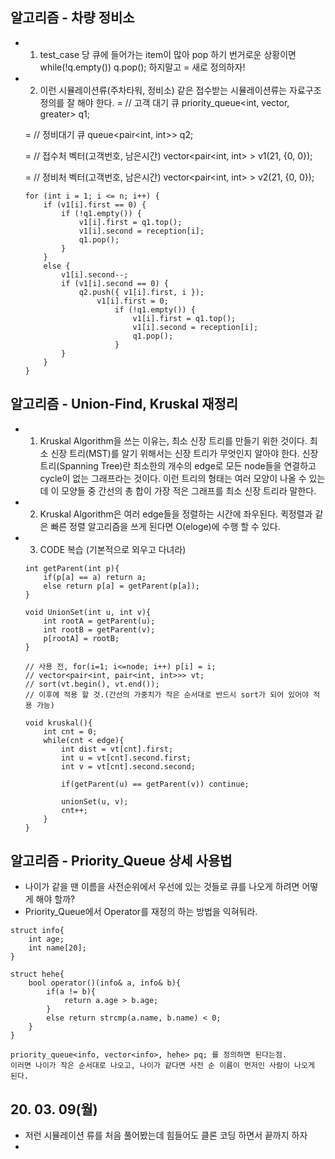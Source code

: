 ## 알고리즘 - 차량 정비소
 - 1. test_case 당 큐에 들어가는 item이 많아 pop 하기 번거로운 상황이면 while(!q.empty()) q.pop(); 하지말고 = 새로 정의하자!

 - 2. 이런 시뮬레이션류(주차타워, 정비소) 같은 접수받는 시뮬레이션류는 자료구조 정의를 잘 해야 한다.
    = // 고객 대기 큐
    priority_queue<int, vector<int>, greater<int>> q1;

    = // 정비대기 큐
    queue<pair<int, int>> q2;

    = // 접수처 벡터(고객번호, 남은시간)
    vector<pair<int, int> > v1(21, {0, 0});

    = // 정비처 벡터(고객번호, 남은시간)
    vector<pair<int, int> > v2(21, {0, 0});

    ```
    for (int i = 1; i <= n; i++) {
		if (v1[i].first == 0) {
			if (!q1.empty()) {
				v1[i].first = q1.top();
				v1[i].second = reception[i];
				q1.pop();
			}
		}
		else {
			v1[i].second--;
			if (v1[i].second == 0) {
				q2.push({ v1[i].first, i });
					v1[i].first = 0;
					    if (!q1.empty()) {
							v1[i].first = q1.top();
							v1[i].second = reception[i];
							q1.pop();
						}
			}
		}
	}
    ```


## 알고리즘 - Union-Find, Kruskal 재정리

 - 1. Kruskal Algorithm을 쓰는 이유는, 최소 신장 트리를 만들기 위한 것이다.
	 최소 신장 트리(MST)를 알기 위해서는 신장 트리가 무엇인지 알아야 한다.
	 신장 트리(Spanning Tree)란 최소한의 개수의 edge로 모든 node들을 연결하고 cycle이 없는 그래프라는 것이다.
	 이런 트리의 형태는 여러 모양이 나올 수 있는데 이 모양들 중 간선의 총 합이 가장 적은 그래프를 최소 신장 트리라 말한다.

 - 2. Kruskal Algorithm은 여러 edge들을 정렬하는 시간에 좌우된다. 퀵정렬과 같은 빠른 정렬 알고리즘을 쓰게 된다면
	  O(eloge)에 수행 할 수 있다.

 - 3. CODE 복습 (기본적으로 외우고 다녀라)
	```
	int getParent(int p){
		if(p[a] == a) return a;
		else return p[a] = getParent(p[a]);
	}

	void UnionSet(int u, int v){
		int rootA = getParent(u);
		int rootB = getParent(v);
		p[rootA] = rootB;
	}

	// 사용 전, for(i=1; i<=node; i++) p[i] = i;
	// vector<pair<int, pair<int, int>>> vt;
	// sort(vt.begin(), vt.end());
	// 이후에 적용 할 것.(간선의 가중치가 작은 순서대로 반드시 sort가 되어 있어야 적용 가능)

	void kruskal(){
		int cnt = 0;
		while(cnt < edge){
			int dist = vt[cnt].first;
			int u = vt[cnt].second.first;
			int v = vt[cnt].second.second;

			if(getParent(u) == getParent(v)) continue;

			unionSet(u, v);
			cnt++;
		}
	}
	```

## 알고리즘 - Priority_Queue 상세 사용법
 
  - 나이가 같을 땐 이름을 사전순위에서 우선에 있는 것들로 큐를 나오게 하려면 어떻게 해야 할까?
  - Priority_Queue에서 Operator를 재정의 하는 방법을 익혀둬라.

  ```
  struct info{
	  int age;
	  int name[20];
  }

  struct hehe{
	  bool operator()(info& a, info& b){
		  if(a != b){
			  return a.age > b.age;
		  }
		  else return strcmp(a.name, b.name) < 0;
	  }
  }
  
  priority_queue<info, vector<info>, hehe> pq; 를 정의하면 된다는점.
  이러면 나이가 작은 순서대로 나오고, 나이가 같다면 사전 순 이름이 먼저인 사람이 나오게 된다.
  ```

## 20. 03. 09(월)
 - 저런 시뮬레이션 류를 처음 풀어봤는데 힘들어도 클론 코딩 하면서 끝까지 하자
 - 
